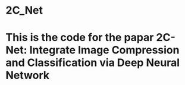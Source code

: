 # 2C_Net
# This is the code for the papar 2C-Net: Integrate Image Compression and Classification via Deep Neural Network
